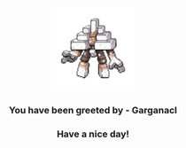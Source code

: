 <p align="center">
            <img src="https://raw.githubusercontent.com/PokeAPI/sprites/master/sprites/pokemon/934.png" width="150" height="150">
          </p>
          <h3 align="center">You have been greeted by - <b>Garganacl</b></h3>
          <h3 align="center">Have a nice day!</h3>
        